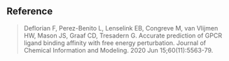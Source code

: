 ## Reference 
> Deflorian F, Perez-Benito L, Lenselink EB, Congreve M, van Vlijmen HW, Mason JS, Graaf CD, Tresadern G. Accurate prediction of GPCR ligand binding affinity with free energy perturbation. Journal of Chemical Information and Modeling. 2020 Jun 15;60(11):5563-79.